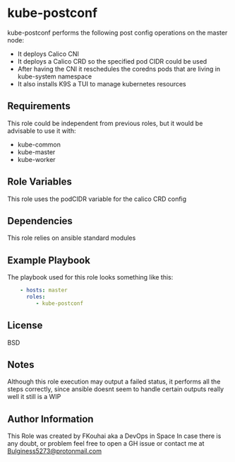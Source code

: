 kube-postconf
=========

kube-postconf performs the following post config operations on the master node:

- It deploys Calico CNI 
- It deploys a Calico CRD so the specified pod CIDR could be used
- After having the CNI it reschedules the coredns pods that are living in kube-system namespace
- It also installs K9S a TUI to manage kubernetes resources


Requirements
------------

This role could be independent from previous roles, but it would be advisable to use it with:

- kube-common
- kube-master
- kube-worker

Role Variables
--------------

This role uses the podCIDR variable for the calico CRD config 

Dependencies
------------

This role relies on ansible standard modules

Example Playbook
----------------
The playbook used for this role looks something like this:

```yaml
    - hosts: master
      roles:
         - kube-postconf
```
License
-------

BSD

Notes
-----

Although this role execution may output a failed status, it performs all the steps correctly, since ansible doesnt seem to handle certain outputs really well it still is a WIP

Author Information
------------------

This Role was created by FKouhai aka a DevOps in Space
In case there is any doubt, or problem feel free to open a GH issue or contact me at Bulginess5273@protonmail.com
